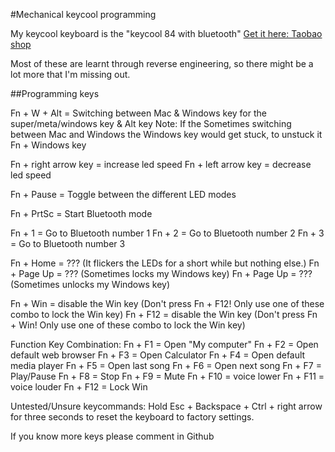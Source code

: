 #Mechanical keycool programming

My keycool keyboard is the "keycool 84 with bluetooth"
[Get it here: Taobao shop](https://detail.tmall.com/item.htm?_ezgpid=51000384028977&_ezxp=XPlatformTaobao&id=572097098329)

Most of these are learnt through reverse engineering, so there might be a lot more that I'm missing out.

##Programming keys

Fn + W + Alt = Switching between Mac & Windows key for the super/meta/windows key & Alt key
Note: If the Sometimes switching between Mac and Windows the Windows key would get stuck, to unstuck it Fn + Windows key

Fn + right arrow key = increase led speed
Fn + left arrow key = decrease led speed

Fn + Pause = Toggle between the different LED modes

Fn + PrtSc = Start Bluetooth mode

Fn + 1 = Go to Bluetooth number 1
Fn + 2 = Go to Bluetooth number 2
Fn + 3 = Go to Bluetooth number 3

Fn + Home = ??? (It flickers the LEDs for a short while but nothing else.)
Fn + Page Up = ??? (Sometimes locks my Windows key)
Fn + Page Up = ??? (Sometimes unlocks my Windows key)

Fn + Win = disable the Win key (Don't press Fn + F12! Only use one of these combo to lock the Win key)
Fn + F12 = disable the Win key (Don't press Fn + Win! Only use one of these combo to lock the Win key)

Function Key Combination: 
Fn + F1 = Open "My computer" 
Fn + F2 = Open default web browser 
Fn + F3 = Open Calculator 
Fn + F4 = Open default media player 
Fn + F5 = Open last song 
Fn + F6 = Open next song 
Fn + F7 = Play/Pause 
Fn + F8 = Stop 
Fn + F9 = Mute 
Fn + F10 = voice lower 
Fn + F11 = voice louder 
Fn + F12 = Lock Win

Untested/Unsure keycommands:
  Hold Esc + Backspace + Ctrl + right arrow for three seconds to reset the keyboard to factory settings.
  
If you know more keys please comment in Github
